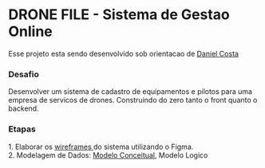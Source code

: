 # DRONE FILE - Sistema de Gestao Online

Esse projeto esta sendo desenvolvido sob orientacao de <a href="https://www.linkedin.com/in/danielbcosta/">Daniel Costa </a>

<h3>Desafio</h3>
Desenvolver um sistema de cadastro de equipamentos e pilotos para uma empresa de servicos de drones. Construindo do zero tanto o front quanto o backend.

<h3>Etapas</h3>
1. Elaborar os <a href="https://github.com/brunoesm07/drone_file_proj_mentoria/blob/main/Wireframes%200.5x.png"> wireframes </a> do sistema utilizando o Figma. <br> 
2. Modelagem de Dados: <a href="https://github.com/brunoesm07/drone_file_proj_mentoria/blob/main/modeloConceitual.png">Modelo Conceitual</a>, Modelo Logico
